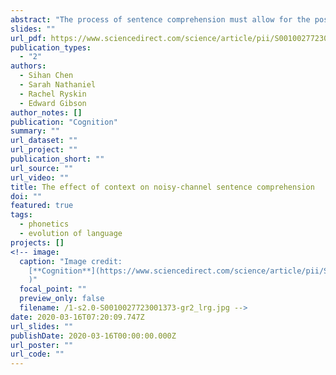 ```yaml
---
abstract: "The process of sentence comprehension must allow for the possibility of noise in the input, e.g., from speaker error, listener mishearing, or environmental noise. Consequently, semantically implausible sentences such as The girl tossed the apple the boy are often interpreted as a semantically plausible alternative (e.g., The girl tossed the apple to the boy). Previous investigations of noisy-channel comprehension have relied exclusively on paradigms with isolated sentences. Because supportive contexts alter the expectations of possible interpretations, the noisy channel framework predicts that context should encourage more inference in interpreting implausible sentences, relative to null contexts (i.e. a lack of context) or unsupportive contexts. In the present work, we tested this prediction in four types of sentence constructions: two where inference is relatively frequent (double object - prepositional object), and two where inference is rare (active-passive). We found evidence that in the two sentence types that commonly elicit inference, supportive contexts encourage noisy-channel inferences about the intended meaning of implausible sentences more than non-supportive contexts or null contexts. These results suggest that noisy-channel inference may be more pervasive in everyday language processing than previously assumed based on work with isolated sentences."
slides: ""
url_pdf: https://www.sciencedirect.com/science/article/pii/S0010027723001373?dgcid=author
publication_types:
  - "2"
authors:
  - Sihan Chen
  - Sarah Nathaniel
  - Rachel Ryskin
  - Edward Gibson
author_notes: []
publication: "Cognition"
summary: ""
url_dataset: ""
url_project: ""
publication_short: ""
url_source: ""
url_video: ""
title: The effect of context on noisy-channel sentence comprehension
doi: ""
featured: true
tags:
  - phonetics
  - evolution of language
projects: []
<!-- image:
  caption: "Image credit:
    [**Cognition**](https://www.sciencedirect.com/science/article/pii/S0010027723001373?dgcid=author
    )"
  focal_point: ""
  preview_only: false
  filename: /1-s2.0-S0010027723001373-gr2_lrg.jpg -->
date: 2020-03-16T07:20:09.747Z
url_slides: ""
publishDate: 2020-03-16T00:00:00.000Z
url_poster: ""
url_code: ""
---
```

